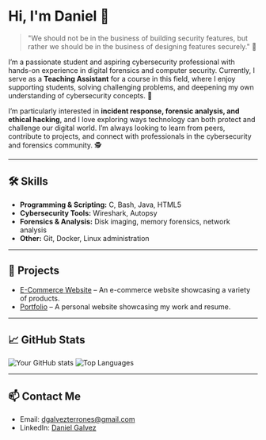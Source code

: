 # Hi, I'm Daniel 👋

> "We should not be in the business of building security features, but rather we should be in the business of designing features securely." 💭

I’m a passionate student and aspiring cybersecurity professional with hands-on experience in digital forensics and computer security. Currently, I serve as a **Teaching Assistant** for a course in this field, where I enjoy supporting students, solving challenging problems, and deepening my own understanding of cybersecurity concepts. 🔐

I’m particularly interested in **incident response, forensic analysis, and ethical hacking**, and I love exploring ways technology can both protect and challenge our digital world. I’m always looking to learn from peers, contribute to projects, and connect with professionals in the cybersecurity and forensics community. 🕵

---

## 🛠️ Skills
- **Programming & Scripting:** C, Bash, Java, HTML5
- **Cybersecurity Tools:** Wireshark, Autopsy
- **Forensics & Analysis:** Disk imaging, memory forensics, network analysis
- **Other:** Git, Docker, Linux administration

---

## 🔭 Projects
- [E-Commerce Website](#) – An e-commerce website showcasing a variety of products.
- [Portfolio](#) – A personal website showcasing my work and resume.

---

## 📈 GitHub Stats
![Your GitHub stats](https://github-readme-stats.vercel.app/api?username=yourusername&show_icons=true&theme=tokyonight)
![Top Languages](https://github-readme-stats.vercel.app/api/top-langs/?username=yourusername&layout=compact&theme=tokyonight)

---

## 📫 Contact Me
- Email: [dgalvezterrones@gmail.com](mailto:dgalvezterrones@gmail.com)
- LinkedIn: [Daniel Galvez](https://linkedin.com/in/danielgalvezt)
